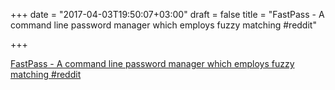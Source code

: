 +++
date = "2017-04-03T19:50:07+03:00"
draft = false
title = "FastPass - A command line password manager which employs fuzzy matching  #reddit"

+++

<p><a href="https://t.co/cGkZSwO5a4">FastPass - A command line password manager which employs fuzzy matching  #reddit</a></p>